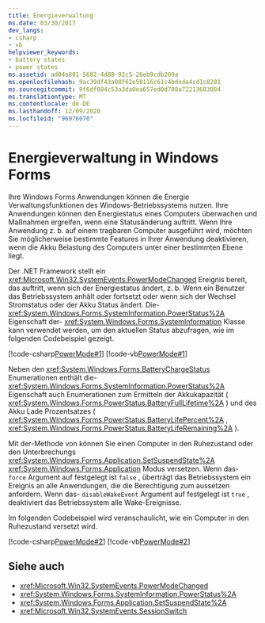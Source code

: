 ```yaml
---
title: Energieverwaltung
ms.date: 03/30/2017
dev_langs:
- csharp
- vb
helpviewer_keywords:
- battery states
- power states
ms.assetid: ad04a801-5682-4d88-92c5-26eb9cdb209a
ms.openlocfilehash: 9ac39df43a08f62e50116c61c4bdeda4cd1c8281
ms.sourcegitcommit: 9f6df084c53a3da0ea657ed0d708a72213683084
ms.translationtype: MT
ms.contentlocale: de-DE
ms.lasthandoff: 12/09/2020
ms.locfileid: "96976070"
---
```

# <a name="power-management-in-windows-forms"></a>Energieverwaltung in Windows Forms
Ihre Windows Forms Anwendungen können die Energie Verwaltungsfunktionen des Windows-Betriebssystems nutzen. Ihre Anwendungen können den Energiestatus eines Computers überwachen und Maßnahmen ergreifen, wenn eine Statusänderung auftritt. Wenn Ihre Anwendung z. b. auf einem tragbaren Computer ausgeführt wird, möchten Sie möglicherweise bestimmte Features in Ihrer Anwendung deaktivieren, wenn die Akku Belastung des Computers unter einer bestimmten Ebene liegt.  
  
 Der .NET Framework stellt ein <xref:Microsoft.Win32.SystemEvents.PowerModeChanged> Ereignis bereit, das auftritt, wenn sich der Energiestatus ändert, z. b. Wenn ein Benutzer das Betriebssystem anhält oder fortsetzt oder wenn sich der Wechsel Stromstatus oder der Akku Status ändert. Die- <xref:System.Windows.Forms.SystemInformation.PowerStatus%2A> Eigenschaft der- <xref:System.Windows.Forms.SystemInformation> Klasse kann verwendet werden, um den aktuellen Status abzufragen, wie im folgenden Codebeispiel gezeigt.  
  
 [!code-csharp[PowerMode#1](~/samples/snippets/csharp/VS_Snippets_Winforms/powermode/cs/form1.cs#1)]
 [!code-vb[PowerMode#1](~/samples/snippets/visualbasic/VS_Snippets_Winforms/powermode/vb/form1.vb#1)]  
  
 Neben den <xref:System.Windows.Forms.BatteryChargeStatus> Enumerationen enthält die- <xref:System.Windows.Forms.SystemInformation.PowerStatus%2A> Eigenschaft auch Enumerationen zum Ermitteln der Akkukapazität ( <xref:System.Windows.Forms.PowerStatus.BatteryFullLifetime%2A> ) und des Akku Lade Prozentsatzes ( <xref:System.Windows.Forms.PowerStatus.BatteryLifePercent%2A> , <xref:System.Windows.Forms.PowerStatus.BatteryLifeRemaining%2A> ).  
  
 Mit der-Methode von können Sie einen Computer in den Ruhezustand oder den Unterbrechungs <xref:System.Windows.Forms.Application.SetSuspendState%2A> <xref:System.Windows.Forms.Application> Modus versetzen. Wenn das- `force` Argument auf festgelegt ist `false` , überträgt das Betriebssystem ein Ereignis an alle Anwendungen, die die Berechtigung zum aussetzen anfordern. Wenn das- `disableWakeEvent` Argument auf festgelegt ist `true` , deaktiviert das Betriebssystem alle Wake-Ereignisse.  
  
 Im folgenden Codebeispiel wird veranschaulicht, wie ein Computer in den Ruhezustand versetzt wird.  
  
 [!code-csharp[PowerMode#2](~/samples/snippets/csharp/VS_Snippets_Winforms/powermode/cs/form1.cs#2)]
 [!code-vb[PowerMode#2](~/samples/snippets/visualbasic/VS_Snippets_Winforms/powermode/vb/form1.vb#2)]  
  
## <a name="see-also"></a>Siehe auch

- <xref:Microsoft.Win32.SystemEvents.PowerModeChanged>
- <xref:System.Windows.Forms.SystemInformation.PowerStatus%2A>
- <xref:System.Windows.Forms.Application.SetSuspendState%2A>
- <xref:Microsoft.Win32.SystemEvents.SessionSwitch>
